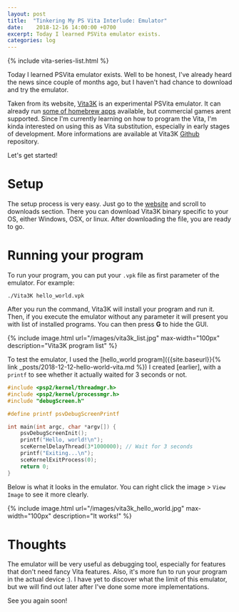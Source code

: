 ```yaml
---
layout: post
title:  "Tinkering My PS Vita Interlude: Emulator"
date:    2018-12-16 14:00:00 +0700
excerpt: Today I learned PSVita emulator exists. 
categories: log
---
```

{% include vita-series-list.html %}

Today I learned PSVita emulator exists. Well to be honest, I've already heard the news since couple of months ago, but I haven't had chance to download and try the emulator.

Taken from its website, [Vita3K](https://vita3k.org/) is an experimental PSVita emulator. It can already run [some of homebrew apps](https://vita3k.org/compatibility.html?lang=en) available, but commercial games arent supported. Since I'm currently learning on how to program the Vita, I'm kinda interested on using this as Vita substitution, especially in early stages of development. More informations are available at Vita3K [Github](https://github.com/Vita3K/Vita3K) repository.

Let's get started!

# Setup
The setup process is very easy. Just go to the [website](https://vita3k.org/) and scroll to downloads section. There you can download Vita3K binary specific to your OS, either Windows, OSX, or linux. After downloading the file, you are ready to go.  

# Running your program
To run your program, you can put your `.vpk` file as first parameter of the emulator. For example:

```
./Vita3K hello_world.vpk
```

After you run the command, Vita3K will install your program and run it. Then, if you execute the emulator without any parameter it will present you with list of installed programs. You can then press **G** to hide the GUI.

{% include image.html url="/images/vita3k_list.jpg" max-width="100px" description="Vita3K program list" %}

To test the emulator, I used the [hello_world program]({{site.baseurl}}{% link _posts/2018-12-12-hello-world-vita.md %}) I created [earlier], with a `printf` to see whether it actually waited for 3 seconds or not.

```c
#include <psp2/kernel/threadmgr.h>
#include <psp2/kernel/processmgr.h>
#include "debugScreen.h"

#define printf psvDebugScreenPrintf

int main(int argc, char *argv[]) {
    psvDebugScreenInit();
    printf("Hello, world!\n");
    sceKernelDelayThread(3*1000000); // Wait for 3 seconds
    printf("Exiting...\n");
    sceKernelExitProcess(0);
    return 0;
}
```

Below is what it looks in the emulator. You can right click the image > `View Image` to see it more clearly.

{% include image.html url="/images/vita3k_hello_world.jpg" max-width="100px" description="It works!" %}

# Thoughts
The emulator will be very useful as debugging tool, especially for features that don't need fancy Vita features. Also, it's more fun to run your program in the actual device :). I have yet to discover what the limit of this emulator, but we will find out later after I've done some more implementations.

See you again soon!
